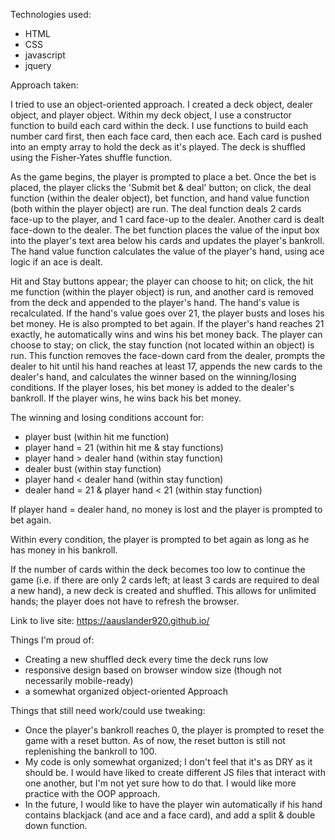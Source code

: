 Technologies used:

- HTML
- CSS
- javascript
- jquery

Approach taken:

I tried to use an object-oriented approach. I created a deck object, dealer object, and player object. Within my deck object, I use a constructor function to build each card within the deck. I use functions to build each number card first, then each face card, then each ace. Each card is pushed into an empty array to hold the deck as it's played. The deck is shuffled using the Fisher-Yates shuffle function.

As the game begins, the player is prompted to place a bet. Once the bet is placed, the player clicks the 'Submit bet & deal' button; on click, the deal function (within the dealer object), bet function, and hand value function (both within the player object) are run. The deal function deals 2 cards face-up to the player, and 1 card face-up to the dealer. Another card is dealt face-down to the dealer. The bet function places the value of the input box into the player's text area below his cards and updates the player's bankroll. The hand value function calculates the value of the player's hand, using ace logic if an ace is dealt.

Hit and Stay buttons appear; the player can choose to hit; on click, the hit me function (within the player object) is run, and another card is removed from the deck and appended to the player's hand. The hand's value is recalculated. If the hand's value goes over 21, the player busts and loses his bet money. He is also prompted to bet again. If the player's hand reaches 21 exactly, he automatically wins and wins his bet money back. The player can choose to stay; on click, the stay function (not located within an object) is run. This function removes the face-down card from the dealer, prompts the dealer to hit until his hand reaches at least 17, appends the new cards to the dealer's hand, and calculates the winner based on the winning/losing conditions. If the player loses, his bet money is added to the dealer's bankroll. If the player wins, he wins back his bet money.

The winning and losing conditions account for:
- player bust (within hit me function)
- player hand = 21 (within hit me & stay functions)
- player hand > dealer hand (within stay function)
- dealer bust (within stay function)
- player hand < dealer hand (within stay function)
- dealer hand = 21 & player hand < 21 (within stay function)

If player hand = dealer hand, no money is lost and the player is prompted to bet again.

Within every condition, the player is prompted to bet again as long as he has money in his bankroll.

If the number of cards within the deck becomes too low to continue the game (i.e. if there are only 2 cards left; at least 3 cards are required to deal a new hand), a new deck is created and shuffled. This allows for unlimited hands; the player does not have to refresh the browser.

Link to live site: https://aauslander920.github.io/

Things I'm proud of:
- Creating a new shuffled deck every time the deck runs low
- responsive design based on browser window size (though not necessarily mobile-ready)
- a somewhat organized object-oriented Approach

Things that still need work/could use tweaking:
- Once the player's bankroll reaches 0, the player is prompted to reset the game with a reset button. As of now, the reset button is still not replenishing the bankroll to 100.
- My code is only somewhat organized; I don't feel that it's as DRY as it should be. I would have liked to create different JS files that interact with one another, but I'm not yet sure how to do that. I would like more practice with the OOP approach.
- In the future, I would like to have the player win automatically if his hand contains blackjack (and ace and a face card), and add a split & double down function.

